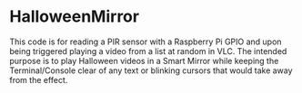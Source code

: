 # HalloweenMirror
This code is for reading a PIR sensor with a Raspberry Pi GPIO and upon being triggered playing a video from a list at random in VLC. The intended purpose is to play Halloween videos in a Smart Mirror while keeping the Terminal/Console clear of any text or blinking cursors that would take away from the effect.
